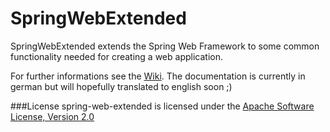 SpringWebExtended
===================

SpringWebExtended extends the Spring Web Framework to some common functionality needed for creating a web application.

For further informations see the [Wiki](https://github.com/furti/spring-web-extended/wiki).
The documentation is currently in german but will hopefully translated to english soon ;)

###License
spring-web-extended is licensed under the [Apache Software License, Version 2.0](http://www.apache.org/licenses/LICENSE-2.0.txt)
